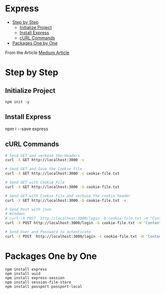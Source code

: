 # Express <!-- omit in toc -->
- [Step by Step](#step-by-step)
  - [Initialize Project](#initialize-project)
  - [Install Express](#install-express)
  - [cURL Commands](#curl-commands)
- [Packages One by One](#packages-one-by-one)


From the Article 
[Medium Article](https://medium.com/@evangow/server-authentication-basics-express-sessions-passport-and-curl-359b7456003d)

# Step by Step
## Initialize Project
```
npm init -y
```
## Install Express
npm i --save express

## cURL Commands
```bash
# Send GET and verbose the Headers
curl -X GET http://localhost:3000 -v

# Send GET and Save the Cookie File
curl -X GET http://localhost:3000 -c cookie-file.txt

# Send GET with Cookie File
curl -X GET http://localhost:3000 -b cookie-file.txt

# Send GET with Cookie File and verbose the cookie header
curl -X GET http://localhost:3000 -b cookie-file.txt -v

# Send Post with json
# Windows
# curl -X POST  http://localhost:3000/login -b cookie-file.txt -H "Content-Type: application/json" -d "{\"email\":\"test@test.com\", \"password\":\"password\"}"
curl -X POST http://localhost:3000/login -b cookie-file.txt -H 'Content-Type: application/json' -d '{"email":"test@test.com", "password":"password"}'

# Send User and Password to autenticate
curl -X POST  http://localhost:3000/login -c cookie-file.txt -H 'Content-Type: application/json' -d '{"email":"test@test.com", "password":"password"}'

```

# Packages One by One
```console
npm install express
npm install uuid
npm install express-session
npm install session-file-store 
npm install passport passport-local
```